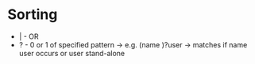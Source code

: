 # Sorting
- | - OR
- ? - 0 or 1 of specified pattern -> e.g. (name )?user -> matches if name user occurs or user stand-alone